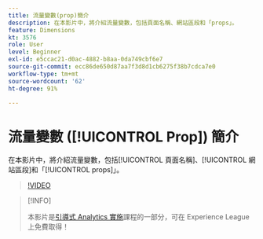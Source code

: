 ```yaml
---
title: 流量變數(prop)簡介
description: 在本影片中，將介紹流量變數，包括頁面名稱、網站區段和「props」。
feature: Dimensions
kt: 3576
role: User
level: Beginner
exl-id: e5ccac21-d0ac-4882-b8aa-0da749cbf6e7
source-git-commit: ecc86de650d87aa7f3d8d1cb6275f38b7cdca7e0
workflow-type: tm+mt
source-wordcount: '62'
ht-degree: 91%

---
```


# 流量變數 ([!UICONTROL Prop]) 簡介

在本影片中，將介紹流量變數，包括[!UICONTROL 頁面名稱]、[!UICONTROL 網站區段]和「[!UICONTROL props]」。

>[!VIDEO](https://video.tv.adobe.com/v/28767/?quality=12&learn=on)

>[!INFO]
>
> 本影片是[引導式 Analytics 實施](https://experienceleague.adobe.com/?recommended=Analytics-D-1-2019.1)課程的一部分，可在 Experience League 上免費取得！
